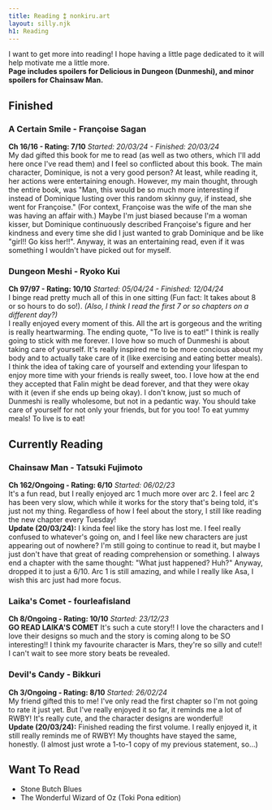 ```yaml
---
title: Reading ⁑ nonkiru.art
layout: silly.njk
h1: Reading
---
```


I want to get more into reading! I hope having a little page dedicated to it will help motivate me a little more.
<br><b>Page includes spoilers for Delicious in Dungeon (Dunmeshi), and minor spoilers for Chainsaw Man.</b>

## Finished
### A Certain Smile - Françoise Sagan
**Ch 16/16 - Rating: 7/10** *Started: 20/03/24 - Finished: 20/03/24*
<br>My dad gifted this book for me to read (as well as two others, which I'll add here once I've read them) and I feel so conflicted about this book. The main character, Dominique, is not a very good person? At least, while reading it, her actions were entertaining enough. However, my main thought, through the entire book, was "Man, this would be so much more interesting if instead of Dominique lusting over this random skinny guy, if instead, she went for Françoise." (For context, Françoise was the wife of the man she was having an affair with.) Maybe I'm just biased because I'm a woman kisser, but Dominique continuously described Françoise's figure and her kindness and every time she did I just wanted to grab Dominique and be like "girl!! Go kiss her!!". Anyway, it was an entertaining read, even if it was something I wouldn't have picked out for myself.

### Dungeon Meshi - Ryoko Kui
**Ch 97/97 - Rating: 10/10** *Started: 05/04/24 - Finished: 12/04/24*
<br>I binge read pretty much all of this in one sitting (Fun fact: It takes about 8 or so hours to do so!). *(Also, I think I read the first 7 or so chapters on a different day?)*
<br>I really enjoyed every moment of this. All the art is gorgeous and the writing is really heartwarming. The ending quote, "To live is to eat!" I think is really going to stick with me forever. I love how so much of Dunmeshi is about taking care of yourself. It's really inspired me to be more concious about my body and to actually take care of it (like exercising and eating better meals). I think the idea of taking care of yourself and extending your lifespan to enjoy more time with your friends is really sweet, too. I love how at the end they accepted that Falin might be dead forever, and that they were okay with it (even if she ends up being okay). I don't know, just so much of Dunmeshi is really wholesome, but not in a pedantic way. You should take care of yourself for not only your friends, but for you too! To eat yummy meals! To live is to eat!

## Currently Reading
### Chainsaw Man - Tatsuki Fujimoto
**Ch 162/Ongoing - Rating: 6/10** *Started: 06/02/23*
<br>It's a fun read, but I really enjoyed arc 1 much more over arc 2. I feel arc 2 has been very slow, which while it works for the story that's being told, it's just not my thing. Regardless of how I feel about the story, I still like reading the new chapter every Tuesday!
<br><b>Update (20/03/24):</b> I kinda feel like the story has lost me. I feel really confused to whatever's going on, and I feel like new characters are just appearing out of nowhere? I'm still going to continue to read it, but maybe I just don't have that great of reading comprehension or something. I always end a chapter with the same thought: "What just happened? Huh?" Anyway, dropped it to just a 6/10. Arc 1 is still amazing, and while I really like Asa, I wish this arc just had more focus.

### Laika's Comet - fourleafisland
**Ch 8/Ongoing - Rating: 10/10** *Started: 23/12/23*
<br>**GO READ LAIKA'S COMET** It's such a cute story!! I love the characters and I love their designs so much and the story is coming along to be SO interesting!! I think my favourite character is Mars, they're so silly and cute!! I can't wait to see more story beats be revealed.

### Devil's Candy - Bikkuri
**Ch 3/Ongoing - Rating: 8/10** *Started: 26/02/24*
<br>My friend gifted this to me! I've only read the first chapter so I'm not going to rate it just yet. But I've really enjoyed it so far, it reminds me a lot of RWBY! It's really cute, and the character designs are wonderful!
<br><b>Update (20/03/24):</b> Finished reading the first volume. I really enjoyed it, it still really reminds me of RWBY! My thoughts have stayed the same, honestly. (I almost just wrote a 1-to-1 copy of my previous statement, so...)

## Want To Read

- Stone Butch Blues
- The Wonderful Wizard of Oz (Toki Pona edition)